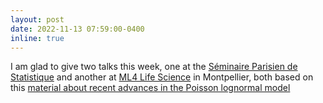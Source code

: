 ```yaml
---
layout: post
date: 2022-11-13 07:59:00-0400
inline: true
---
```


I am glad to give two talks this week, one at the [Séminaire Parisien de Statistique](https://sites.google.com/site/semstats/ann%C3%A9e-2022-2023/s%C3%A9ance-du-14-novembre-2022) and another at [ML4 Life Science](https://ml4lifesciences.sciencesconf.org/) in Montpellier, both based on this [material about recent advances in the Poisson lognormal model](assets/talks/pln_semstat_11-22.pdf) 

